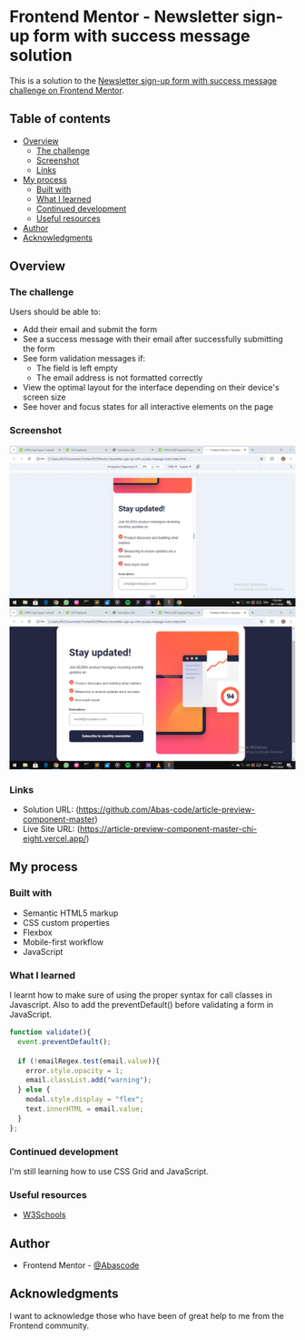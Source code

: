 # Frontend Mentor - Newsletter sign-up form with success message solution

This is a solution to the [Newsletter sign-up form with success message challenge on Frontend Mentor](https://www.frontendmentor.io/challenges/newsletter-signup-form-with-success-message-3FC1AZbNrv).

## Table of contents

- [Overview](#overview)
  - [The challenge](#the-challenge)
  - [Screenshot](#screenshot)
  - [Links](#links)
- [My process](#my-process)
  - [Built with](#built-with)
  - [What I learned](#what-i-learned)
  - [Continued development](#continued-development)
  - [Useful resources](#useful-resources)
- [Author](#author)
- [Acknowledgments](#acknowledgments)


## Overview

### The challenge

Users should be able to:

- Add their email and submit the form
- See a success message with their email after successfully submitting the form
- See form validation messages if:
  - The field is left empty
  - The email address is not formatted correctly
- View the optimal layout for the interface depending on their device's screen size
- See hover and focus states for all interactive elements on the page

### Screenshot

![mobile view](./design/mobile-design.jpg)
![desktop view](./design/desktop-design.jpg)

### Links

- Solution URL: (https://github.com/Abas-code/article-preview-component-master)
- Live Site URL: (https://article-preview-component-master-chi-eight.vercel.app/)

## My process

### Built with

- Semantic HTML5 markup
- CSS custom properties
- Flexbox
- Mobile-first workflow
- JavaScript

### What I learned

I learnt how to make sure of using the proper syntax for call classes in Javascript. Also to add the preventDefault() before validating a form in JavaScript.

```js
function validate(){
  event.preventDefault();

  if (!emailRegex.test(email.value)){
    error.style.opacity = 1;
    email.classList.add("warning");
  } else {
    modal.style.display = "flex";
    text.innerHTML = email.value;
  } 
};
```

### Continued development

I'm still learning how to use CSS Grid and JavaScript.

### Useful resources

- [W3Schools](https://www.w3schools.com)


## Author

- Frontend Mentor - [@Abascode](https://www.frontendmentor.io/profile/Abascode)


## Acknowledgments

I want to acknowledge those who have been of great help to me from the Frontend community.